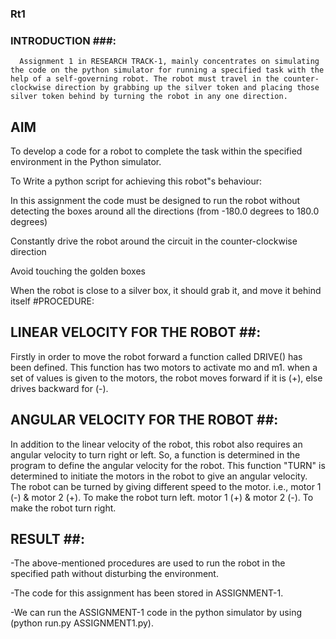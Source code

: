 ### Rt1 ###
### INTRODUCTION ###: 
      Assignment 1 in RESEARCH TRACK-1, mainly concentrates on simulating the code on the python simulator for running a specified task with the help of a self-governing robot. The robot must travel in the counter-clockwise direction by grabbing up the silver token and placing those silver token behind by turning the robot in any one direction.

## AIM ##
To develop a code for a robot to complete the task within the specified environment in the Python simulator. 

To Write a python script for achieving this robot"s behaviour:
 
In this assignment the code must be designed to run the robot without detecting the boxes around all the directions (from -180.0 degrees to 180.0 degrees)

Constantly drive the robot around the circuit in the counter-clockwise direction

Avoid touching the golden boxes

When the robot is close to a silver box, it should grab it, and move it behind itself #PROCEDURE:

## LINEAR VELOCITY FOR THE ROBOT ##:
Firstly in order to move the robot forward a function called DRIVE() has been defined. This function has two motors to activate mo and m1. when a set of values is given to the motors, the robot moves forward if it is (+), else drives backward for (-).

## ANGULAR VELOCITY FOR THE ROBOT ##:
In addition to the linear velocity of the robot, this robot also requires an angular velocity to turn right or left. So, a function is determined in the program to define the angular velocity for the robot. This function "TURN" is determined to initiate the motors in the robot to give an angular velocity. The robot can be turned by giving different speed to the motor. i.e., motor 1 (-) & motor 2 (+). To make the robot turn left. motor 1 (+) & motor 2 (-). To make the robot turn right.


 ## RESULT ##:
-The above-mentioned procedures are used to run the robot in the specified path without disturbing the environment.

-The code for this assignment has been stored in ASSIGNMENT-1.

-We can run the ASSIGNMENT-1 code in the python simulator by using (python run.py ASSIGNMENT1.py).

